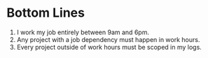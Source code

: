 # Bottom Lines
1. I work my job entirely between 9am and 6pm.
2. Any project with a job dependency must happen in work hours.
3. Every project outside of work hours must be scoped in my logs.
